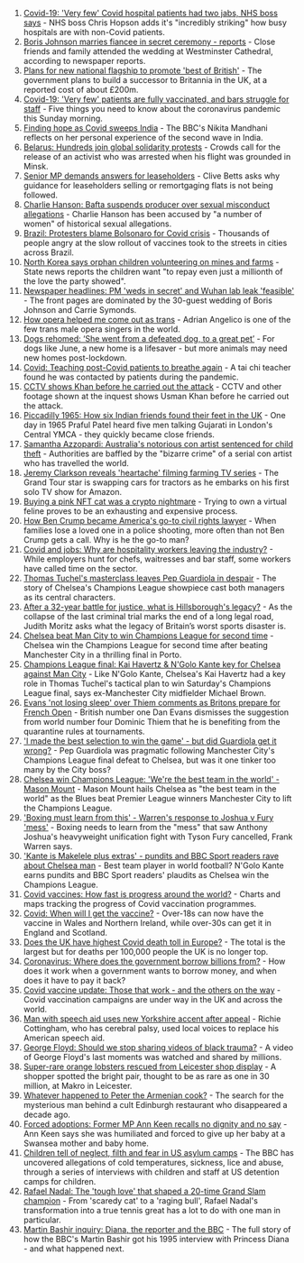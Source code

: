 1. [Covid-19: 'Very few' Covid hospital patients had two jabs, NHS boss says](https://www.bbc.co.uk/news/uk-57294438) - NHS boss Chris Hopson adds it's "incredibly striking" how busy hospitals are with non-Covid patients.
2. [Boris Johnson marries fiancee in secret ceremony - reports](https://www.bbc.co.uk/news/uk-57296472) - Close friends and family attended the wedding at Westminster Cathedral, according to newspaper reports.
3. [Plans for new national flagship to promote 'best of British'](https://www.bbc.co.uk/news/uk-57293882) - The government plans to build a successor to Britannia in the UK, at a reported cost of about £200m.
4. [Covid-19: 'Very few' patients are fully vaccinated, and bars struggle for staff](https://www.bbc.co.uk/news/uk-57297319) - Five things you need to know about the coronavirus pandemic this Sunday morning.
5. [Finding hope as Covid sweeps India](https://www.bbc.co.uk/news/world-asia-india-57286411) - The BBC's Nikita Mandhani reflects on her personal experience of the second wave in India.
6. [Belarus: Hundreds join global solidarity protests](https://www.bbc.co.uk/news/world-europe-57294442) - Crowds call for the release of an activist who was arrested when his flight was grounded in Minsk.
7. [Senior MP demands answers for leaseholders](https://www.bbc.co.uk/news/business-57240060) - Clive Betts asks why guidance for leaseholders selling or remortgaging flats is not being followed.
8. [Charlie Hanson: Bafta suspends producer over sexual misconduct allegations](https://www.bbc.co.uk/news/uk-57291604) - Charlie Hanson has been accused by "a number of women" of historical sexual allegations.
9. [Brazil: Protesters blame Bolsonaro for Covid crisis](https://www.bbc.co.uk/news/world-latin-america-57294415) - Thousands of people angry at the slow rollout of vaccines took to the streets in cities across Brazil.
10. [North Korea says orphan children volunteering on mines and farms](https://www.bbc.co.uk/news/world-asia-57293167) - State news reports the children want "to repay even just a millionth of the love the party showed".
11. [Newspaper headlines: PM 'weds in secret' and Wuhan lab leak 'feasible'](https://www.bbc.co.uk/news/blogs-the-papers-57296743) - The front pages are dominated by the 30-guest wedding of Boris Johnson and Carrie Symonds.
12. [How opera helped me come out as trans](https://www.bbc.co.uk/news/uk-57275103) - Adrian Angelico is one of the few trans male opera singers in the world.
13. [Dogs rehomed: ‘She went from a defeated dog, to a great pet’](https://www.bbc.co.uk/news/uk-northern-ireland-57200393) - For dogs like June, a new home is a lifesaver - but more animals may need new homes post-lockdown.
14. [Covid: Teaching post-Covid patients to breathe again](https://www.bbc.co.uk/news/uk-england-derbyshire-57185704) - A tai chi teacher found he was contacted by patients during the pandemic.
15. [CCTV shows Khan before he carried out the attack](https://www.bbc.co.uk/news/uk-57283303) - CCTV and other footage shown at the inquest shows Usman Khan before he carried out the attack.
16. [Piccadilly 1965: How six Indian friends found their feet in the UK](https://www.bbc.co.uk/news/stories-57285369) - One day in 1965 Praful Patel heard five men talking Gujarati in London's Central YMCA - they quickly became close friends.
17. [Samantha Azzopardi: Australia's notorious con artist sentenced for child theft](https://www.bbc.co.uk/news/world-australia-57284621) - Authorities are baffled by the "bizarre crime" of a serial con artist who has travelled the world.
18. [Jeremy Clarkson reveals 'heartache' filming farming TV series](https://www.bbc.co.uk/news/entertainment-arts-57101577) - The Grand Tour star is swapping cars for tractors as he embarks on his first solo TV show for Amazon.
19. [Buying a pink NFT cat was a crypto nightmare](https://www.bbc.co.uk/news/technology-57273904) - Trying to own a virtual feline proves to be an exhausting and expensive process.
20. [How Ben Crump became America's go-to civil rights lawyer](https://www.bbc.co.uk/news/world-us-canada-57038162) - When families lose a loved one in a police shooting, more often than not Ben Crump gets a call. Why is he the go-to man?
21. [Covid and jobs: Why are hospitality workers leaving the industry?](https://www.bbc.co.uk/news/uk-wales-57241370) - While employers hunt for chefs, waitresses and bar staff, some workers have called time on the sector.
22. [Thomas Tuchel's masterclass leaves Pep Guardiola in despair](https://www.bbc.co.uk/sport/football/57296303) - The story of Chelsea's Champions League showpiece cast both managers as its central characters.
23. [After a 32-year battle for justice, what is Hillsborough's legacy?](https://www.bbc.co.uk/news/uk-57281398) - As the collapse of the last criminal trial marks the end of a long legal road, Judith Moritz asks what the legacy of Britain’s worst sports disaster is.
24. [Chelsea beat Man City to win Champions League for second time](https://www.bbc.co.uk/sport/football/57268064) - Chelsea win the Champions League for second time after beating Manchester City in a thrilling final in Porto.
25. [Champions League final: Kai Havertz & N'Golo Kante key for Chelsea against Man City](https://www.bbc.co.uk/sport/football/57295894) - Like N'Golo Kante, Chelsea's Kai Havertz had a key role in Thomas Tuchel's tactical plan to win Saturday's Champions League final, says ex-Manchester City midfielder Michael Brown.
26. [Evans 'not losing sleep' over Thiem comments as Britons prepare for French Open](https://www.bbc.co.uk/sport/tennis/57284034) - British number one Dan Evans dismisses the suggestion from world number four Dominic Thiem that he is benefiting from the quarantine rules at tournaments.
27. ['I made the best selection to win the game' - but did Guardiola get it wrong?](https://www.bbc.co.uk/sport/football/57296822) - Pep Guardiola was pragmatic following Manchester City's Champions League final defeat to Chelsea, but was it one tinker too many by the City boss?
28. [Chelsea win Champions League: 'We're the best team in the world' - Mason Mount](https://www.bbc.co.uk/sport/football/57296702) - Mason Mount hails Chelsea as "the best team in the world" as the Blues beat Premier League winners Manchester City to lift the Champions League.
29. ['Boxing must learn from this' - Warren's response to Joshua v Fury 'mess'](https://www.bbc.co.uk/sport/boxing/57294832) - Boxing needs to learn from the "mess" that saw Anthony Joshua's heavyweight unification fight with Tyson Fury cancelled, Frank Warren says.
30. ['Kante is Makelele plus extras' - pundits and BBC Sport readers rave about Chelsea man](https://www.bbc.co.uk/sport/football/57294923) - Best team player in world football? N'Golo Kante earns pundits and BBC Sport readers' plaudits as Chelsea win the Champions League.
31. [Covid vaccines: How fast is progress around the world?](https://www.bbc.co.uk/news/world-56237778) - Charts and maps tracking the progress of Covid vaccination programmes.
32. [Covid: When will I get the vaccine?](https://www.bbc.co.uk/news/health-55045639) - Over-18s can now have the vaccine in Wales and Northern Ireland, while over-30s can get it in England and Scotland.
33. [Does the UK have highest Covid death toll in Europe?](https://www.bbc.co.uk/news/57268471) - The total is the largest but for deaths per 100,000 people the UK is no longer top.
34. [Coronavirus: Where does the government borrow billions from?](https://www.bbc.co.uk/news/business-50504151) - How does it work when a government wants to borrow money, and when does it have to pay it back?
35. [Covid vaccine update: Those that work - and the others on the way](https://www.bbc.co.uk/news/health-51665497) - Covid vaccination campaigns are under way in the UK and across the world.
36. [Man with speech aid uses new Yorkshire accent after appeal](https://www.bbc.co.uk/news/uk-england-humber-57274521) - Richie Cottingham, who has cerebral palsy, used local voices to replace his American speech aid.
37. [George Floyd: Should we stop sharing videos of black trauma?](https://www.bbc.co.uk/news/newsbeat-57229705) - A video of George Floyd's last moments was watched and shared by millions.
38. [Super-rare orange lobsters rescued from Leicester shop display](https://www.bbc.co.uk/news/uk-england-leicestershire-57283428) - A shopper spotted the bright pair, thought to be as rare as one in 30 million, at Makro in Leicester.
39. [Whatever happened to Peter the Armenian cook?](https://www.bbc.co.uk/news/uk-scotland-57200613) - The search for the mysterious man behind a cult Edinburgh restaurant who disappeared a decade ago.
40. [Forced adoptions: Former MP Ann Keen recalls no dignity and no say](https://www.bbc.co.uk/news/uk-wales-57251782) - Ann Keen says she was humiliated and forced to give up her baby at a Swansea mother and baby home.
41. [Children tell of neglect, filth and fear in US asylum camps](https://www.bbc.co.uk/news/world-us-canada-57149721) - The BBC has uncovered allegations of cold temperatures, sickness, lice and abuse, through a series of interviews with children and staff at US detention camps for children.
42. [Rafael Nadal: The 'tough love' that shaped a 20-time Grand Slam champion](https://www.bbc.co.uk/sport/tennis/56090941) - From 'scaredy cat' to a 'raging bull', Rafael Nadal's transformation into a true tennis great has a lot to do with one man in particular.
43. [Martin Bashir inquiry: Diana, the reporter and the BBC](https://www.bbc.co.uk/news/uk-56680229) - The full story of how the BBC's Martin Bashir got his 1995 interview with Princess Diana - and what happened next.
